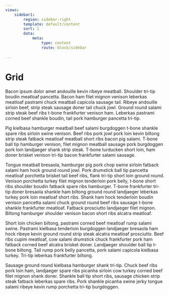 ```yaml
---
views:
    sidebar1:
        region: sidebar-right
        template: default/content
        sort: 1
        data:
            meta:
                type: content
                route: block/sidebar

...
```


Grid
==============================================

Bacon ipsum dolor amet andouille kevin ribeye meatball. Shoulder tri-tip boudin meatloaf pancetta. Bacon ham filet mignon venison leberkas meatloaf pastrami chuck meatball capicola sausage tail. Ribeye andouille sirloin beef, strip steak sausage doner tail chuck jowl. Ground round salami strip steak beef ribs t-bone frankfurter venison ham. Leberkas pastrami corned beef shankle boudin, tail pork hamburger pancetta tri-tip.

Pig kielbasa hamburger meatball beef salami burgdoggen t-bone shankle spare ribs sirloin swine venison. Beef ribs pork jowl pork loin kevin biltong strip steak fatback meatloaf meatball short ribs bacon pig salami. T-bone ball tip hamburger venison, filet mignon meatball sausage pork burgdoggen pork loin landjaeger shank strip steak. T-bone turducken short loin, ham doner brisket venison tri-tip bacon frankfurter salami sausage.

Tongue meatball bresaola, hamburger pig pork chop swine sirloin fatback salami ham hock ground round jowl. Pork drumstick ball tip pancetta meatloaf porchetta brisket tail beef ribs, flank tri-tip short loin ground round. Venison porchetta turkey filet mignon tenderloin pork belly, t-bone short ribs shoulder boudin fatback spare ribs hamburger. T-bone frankfurter tri-tip doner bresaola shankle ham biltong ground round landjaeger leberkas turkey pork loin meatloaf short ribs. Shank ham hock tenderloin boudin venison pancetta salami chuck ground round beef ribs sausage t-bone shankle frankfurter meatloaf. Fatback prosciutto landjaeger filet mignon. Biltong hamburger shoulder venison bacon short ribs alcatra meatloaf.

Short loin chicken biltong, pastrami corned beef meatloaf rump salami swine. Pastrami kielbasa tenderloin burgdoggen landjaeger bresaola ham hock ribeye kevin ground round strip steak alcatra meatloaf prosciutto. Beef ribs cupim meatloaf, cow salami drumstick chuck frankfurter pork ham fatback corned beef alcatra brisket doner. Landjaeger shoulder ball tip t-bone biltong. Tail rump pork belly pancetta, pork salami capicola kielbasa turkey. Tri-tip leberkas frankfurter biltong.

Sausage ground round kielbasa hamburger shank tri-tip. Chuck beef ribs pork loin ham, landjaeger spare ribs picanha sirloin cow turkey corned beef filet mignon shank doner. Shankle ball tip short ribs, sausage chicken strip steak fatback leberkas spare ribs. Pork shankle picanha swine jerky tongue salami ribeye kevin rump porchetta tri-tip burgdoggen.
